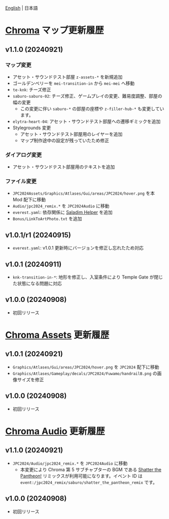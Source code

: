 
[English]( CHANGELOG.md ) | 日本語


# [Chroma]( https://gamebanana.com/mods/540927 ) マップ更新履歴

## v1.1.0 (20240921)

### マップ変更

- アセット・サウンドテスト部屋 `z-assets-*` を新規追加
- ゴールデンベリーを `mei-transition-in` から `mei-mei` へ移動
- `te-knk`: チーズ修正
- `saburo-saburo-02`: チーズ修正、ゲームプレイの変更、難易度調整、部屋の幅の変更
  - この変更に伴い `saburo-*` の部屋の座標や `z-filler-hub-*` も変更しています。
- `elytra-heart-04`: アセット・サウンドテスト部屋への遷移ギミックを追加
- Stylegrounds 変更
  - アセット・サウンドテスト部屋用のレイヤーを追加
  - マップ制作途中の設定が残っていたため修正

### ダイアログ変更

- アセット・サウンドテスト部屋用のテキストを追加

### ファイル変更

- `JPC2024Assets/Graphics/Atlases/Gui/areas/JPC2024/hover.png` を本 Mod 配下に移動
- `Audio/jpc2024_remix.*` を `JPC2024Audio` に移動
- `everest.yaml`: 依存関係に [Saladim Helper]( https://gamebanana.com/mods/472134 ) を追加
- `Bonus/LinkToArtPhoto.txt` を追加

## v1.0.1/r1 (20240915)

- `everest.yaml`: v1.0.1 更新時にバージョンを修正し忘れたため対応

## v1.0.1 (20240911)

- `knk-transition-in-*`: 地形を修正し、入室条件により Temple Gate が閉じた状態になる問題に対応

## v1.0.0 (20240908)

- 初回リリース


# [Chroma Assets]( https://gamebanana.com/mods/540928 ) 更新履歴

## v1.0.1 (20240921)

- `Graphics/Atlases/Gui/areas/JPC2024/hover.png` を `JPC2024` 配下に移動
- `Graphics/Atlases/Gameplay/decals/JPC2024/Fuwamo/handrailB.png` の画像サイズを修正

## v1.0.0 (20240908)

- 初回リリース


# [Chroma Audio]( https://gamebanana.com/mods/540930 ) 更新履歴

## v1.1.0 (20240921)

- `JPC2024/Audio/jpc2024_remix.*` を `JPC2024Audio` に移動
  - 本変更により Chroma 第 5 サブチャプターの BGM である [Shatter the Pantheon!]( https://celestestrawberryjam.bandcamp.com/track/shatter-the-pantheon ) リミックスが利用可能になります。イベント ID は `event:/jpc2024_remix/saburo/shatter_the_pantheon_remix` です。

## v1.0.0 (20240908)

- 初回リリース

